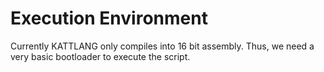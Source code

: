 # Execution Environment

Currently KATTLANG only compiles into 16 bit assembly. Thus, we need a very basic bootloader to execute the script.